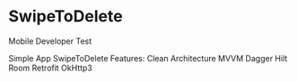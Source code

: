 # SwipeToDelete
Mobile Developer Test

Simple App SwipeToDelete
Features:
  Clean Architecture
  MVVM
  Dagger Hilt
  Room 
  Retrofit
  OkHttp3
